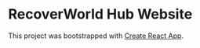 # RecoverWorld Hub Website

This project was bootstrapped with [Create React App](https://github.com/facebook/create-react-app).
